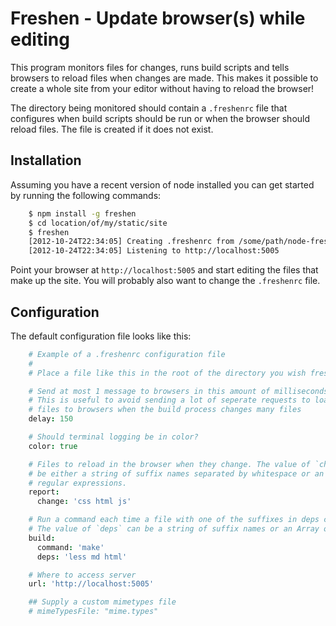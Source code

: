 # Freshen - Update browser(s) while editing

This program monitors files for changes, runs build scripts and tells browsers
to reload files when changes are made.  This makes it possible to create a whole
site from your editor without having to reload the browser!

The directory being monitored should contain a `.freshenrc` file that configures
when build scripts should be run or when the browser should reload files. The
file is created if it does not exist.

## Installation

Assuming you have a recent version of node installed you can get started by
running the following commands:

```bash
    $ npm install -g freshen
    $ cd location/of/my/static/site
    $ freshen
    [2012-10-24T22:34:05] Creating .freshenrc from /some/path/node-freshen/freshenrc-example
    [2012-10-24T22:34:05] Listening to http://localhost:5005
```

Point your browser at `http://localhost:5005` and start editing the files that
make up the site.  You will probably also want to change the `.freshenrc` file.

## Configuration

The default configuration file looks like this:

```coffee
    # Example of a .freshenrc configuration file
    #
    # Place a file like this in the root of the directory you wish freshen to serve

    # Send at most 1 message to browsers in this amount of milliseconds
    # This is useful to avoid sending a lot of seperate requests to load
    # files to browsers when the build process changes many files
    delay: 150

    # Should terminal logging be in color?
    color: true

    # Files to reload in the browser when they change. The value of `change` should
    # be either a string of suffix names separated by whitespace or an array of
    # regular expressions.
    report:
      change: 'css html js'

    # Run a command each time a file with one of the suffixes in deps change.
    # The value of `deps` can be a string of suffix names or an Array of RegExps
    build:
      command: 'make'
      deps: 'less md html'

    # Where to access server
    url: 'http://localhost:5005'

    ## Supply a custom mimetypes file
    # mimeTypesFile: "mime.types"
```
